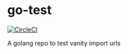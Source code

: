 # go-test

[![CircleCI](https://circleci.com/gh/otternq/go-test/tree/master.svg?style=shield)](https://circleci.com/gh/otternq/go-test/tree/master)

A golang repo to test vanity import urls
